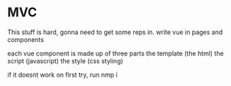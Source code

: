 # MVC

This stuff is hard, gonna need to get some reps in.
write vue in pages and components

each vue component is made up of three parts
the template (the html)
the script (javascript)
the style (css styling)

if it doesnt work on first try, run nmp i
